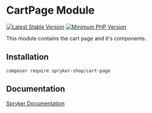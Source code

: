 # CartPage Module
[![Latest Stable Version](https://poser.pugx.org/spryker-shop/cart-page/v/stable.svg)](https://packagist.org/packages/spryker-shop/cart-page)
[![Minimum PHP Version](https://img.shields.io/badge/php-%3E%3D%207.4-8892BF.svg)](https://php.net/)

This module contains the cart page and it's components.

## Installation

```
composer require spryker-shop/cart-page
```

## Documentation

[Spryker Documentation](https://docs.spryker.com)
